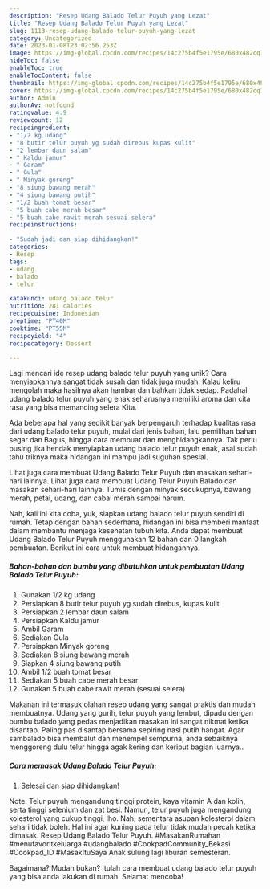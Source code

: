 ```yaml
---
description: "Resep Udang Balado Telur Puyuh yang Lezat"
title: "Resep Udang Balado Telur Puyuh yang Lezat"
slug: 1113-resep-udang-balado-telur-puyuh-yang-lezat
category: Uncategorized
date: 2023-01-08T23:02:56.253Z
image: https://img-global.cpcdn.com/recipes/14c275b4f5e1795e/680x482cq70/udang-balado-telur-puyuh-foto-resep-utama.jpg
hideToc: false
enableToc: true
enableTocContent: false
thumbnail: https://img-global.cpcdn.com/recipes/14c275b4f5e1795e/680x482cq70/udang-balado-telur-puyuh-foto-resep-utama.jpg
cover: https://img-global.cpcdn.com/recipes/14c275b4f5e1795e/680x482cq70/udang-balado-telur-puyuh-foto-resep-utama.jpg
author: Admin
authorAv: notfound
ratingvalue: 4.9
reviewcount: 12
recipeingredient:
- "1/2 kg udang"
- "8 butir telur puyuh yg sudah direbus kupas kulit"
- "2 lembar daun salam"
- " Kaldu jamur"
- " Garam"
- " Gula"
- " Minyak goreng"
- "8 siung bawang merah"
- "4 siung bawang putih"
- "1/2 buah tomat besar"
- "5 buah cabe merah besar"
- "5 buah cabe rawit merah sesuai selera"
recipeinstructions:

- "Sudah jadi dan siap dihidangkan!"
categories:
- Resep
tags:
- udang
- balado
- telur

katakunci: udang balado telur 
nutrition: 281 calories
recipecuisine: Indonesian
preptime: "PT40M"
cooktime: "PT55M"
recipeyield: "4"
recipecategory: Dessert

---
```





Lagi mencari ide resep udang balado telur puyuh yang unik? Cara menyiapkannya sangat tidak susah dan tidak juga mudah. Kalau keliru mengolah maka hasilnya akan hambar dan bahkan tidak sedap. Padahal udang balado telur puyuh yang enak seharusnya memiliki aroma dan cita rasa yang bisa memancing selera Kita.





Ada beberapa hal yang sedikit banyak berpengaruh terhadap kualitas rasa dari udang balado telur puyuh, mulai dari jenis bahan, lalu pemilihan bahan segar dan Bagus, hingga cara membuat dan menghidangkannya. Tak perlu pusing jika hendak menyiapkan udang balado telur puyuh enak,      asal sudah tahu triknya maka hidangan ini mampu jadi suguhan spesial.














Lihat juga cara membuat Udang Balado Telur Puyuh dan masakan sehari-hari lainnya. Lihat juga cara membuat Udang Telur Puyuh Balado dan masakan sehari-hari lainnya. Tumis dengan minyak secukupnya, bawang merah, petai, udang, dan cabai merah sampai harum.






Nah, kali ini kita coba, yuk, siapkan udang balado telur puyuh sendiri di rumah. Tetap dengan bahan sederhana, hidangan ini bisa memberi manfaat dalam membantu menjaga kesehatan tubuh kita. Anda dapat membuat Udang Balado Telur Puyuh menggunakan 12 bahan dan 0 langkah pembuatan. Berikut ini cara untuk membuat hidangannya.

<!--inarticleads1-->

##### Bahan-bahan dan bumbu yang dibutuhkan untuk pembuatan Udang Balado Telur Puyuh:

1. Gunakan 1/2 kg udang
1. Persiapkan 8 butir telur puyuh yg sudah direbus, kupas kulit
1. Persiapkan 2 lembar daun salam
1. Persiapkan  Kaldu jamur
1. Ambil  Garam
1. Sediakan  Gula
1. Persiapkan  Minyak goreng
1. Sediakan 8 siung bawang merah
1. Siapkan 4 siung bawang putih
1. Ambil 1/2 buah tomat besar
1. Sediakan 5 buah cabe merah besar
1. Gunakan 5 buah cabe rawit merah (sesuai selera)


Makanan ini termasuk olahan resep udang yang sangat praktis dan mudah membuatnya. Udang yang gurih, telur puyuh yang lembut, dipadu dengan bumbu balado yang pedas menjadikan masakan ini sangat nikmat ketika disantap. Paling pas disantap bersama sepiring nasi putih hangat. Agar sambalado bisa membalut dan menempel sempurna, anda sebaiknya menggoreng dulu telur hingga agak kering dan keriput bagian luarnya.. 

<!--inarticleads2-->

##### Cara memasak Udang Balado Telur Puyuh:


1. Selesai dan siap dihidangkan!

Note: Telur puyuh mengandung tinggi protein, kaya vitamin A dan kolin, serta tinggi selenium dan zat besi. Namun, telur puyuh juga mengandung kolesterol yang cukup tinggi, lho. Nah, sementara asupan kolesterol dalam sehari tidak boleh. Hal ini agar kuning pada telur tidak mudah pecah ketika dimasak. Resep Udang Balado Telur Puyuh. #MasakanRumahan #menufavoritkeluarga #udangbalado #CookpadCommunity_Bekasi #Cookpad_ID #MasakItuSaya Anak sulung lagi liburan semesteran. 

Bagaimana? Mudah bukan? Itulah cara membuat udang balado telur puyuh yang bisa anda lakukan di rumah. Selamat mencoba!
